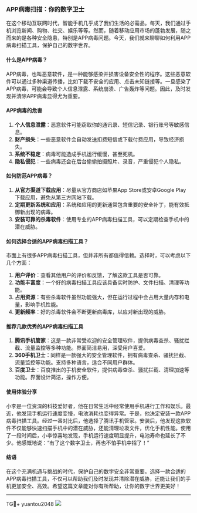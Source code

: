 ### APP病毒扫描：你的数字卫士

在这个移动互联网时代，智能手机几乎成了我们生活的必需品。每天，我们通过手机浏览新闻、购物、社交、娱乐等等。然而，随着移动应用市场的蓬勃发展，随之而来的是各种安全隐患，特别是APP病毒问题。今天，我们就来聊聊如何利用APP病毒扫描工具，保护自己的数字世界。

#### 什么是APP病毒？

APP病毒，也叫恶意软件，是一种能够感染并损害设备安全性的程序。这些恶意软件可以通过多种渠道传播，比如下载不安全的应用、点击未知链接等。一旦感染了APP病毒，可能会导致个人信息泄露、系统崩溃、广告轰炸等问题。因此，及时发现并清除APP病毒显得尤为重要。

#### APP病毒的危害

1. **个人信息泄露**：恶意软件可能窃取你的通讯录、短信记录、银行账号等敏感信息。
2. **财产损失**：一些恶意软件会自动发送扣费短信或下载付费应用，导致经济损失。
3. **系统不稳定**：病毒可能造成手机运行缓慢，甚至死机。
4. **隐私侵犯**：一些病毒还会在后台偷偷拍摄照片、录音，严重侵犯个人隐私。

#### 如何防范APP病毒？

1. **从官方渠道下载应用**：尽量从官方商店如苹果App Store或安卓Google Play下载应用，避免从第三方网站下载。
2. **定期更新系统和应用**：系统和应用的更新通常包含重要的安全补丁，能有效抵御新出现的病毒。
3. **安装可靠的杀毒软件**：使用专业的APP病毒扫描工具，可以定期检查手机中的潜在威胁。

#### 如何选择合适的APP病毒扫描工具？

市面上有很多APP病毒扫描工具，但并非所有都值得信赖。选择时，可以考虑以下几个方面：

1. **用户评价**：查看其他用户的评价和反馈，了解这款工具是否可靠。
2. **功能丰富度**：一个好的病毒扫描工具应该具备实时防护、文件扫描、清理等功能。
3. **占用资源**：有些杀毒软件虽然功能强大，但在运行过程中会占用大量内存和电量，影响手机性能。
4. **更新频率**：好的杀毒软件会不断更新病毒库，以应对新出现的威胁。

#### 推荐几款优秀的APP病毒扫描工具

1. **腾讯手机管家**：这是一款非常受欢迎的安全管理软件，提供病毒查杀、骚扰拦截、流量监控等多种功能。界面简洁易用，深受用户喜爱。
2. **360手机卫士**：同样是一款强大的安全管理软件，拥有病毒查杀、骚扰拦截、流量监控等功能。支持多种语言，适合不同用户群体。
3. **百度卫士**：百度推出的手机安全软件，提供病毒查杀、骚扰拦截、清理加速等功能。界面设计简洁，操作方便。

#### 使用体验分享

小李是一位资深的科技爱好者，他在日常生活中经常使用手机进行工作和娱乐。最近，他发现手机运行速度变慢，电池消耗也变得异常。于是，他决定安装一款APP病毒扫描工具。经过一番对比后，他选择了腾讯手机管家。安装后，他发现这款软件不仅能够快速扫描手机中的潜在威胁，还能清理垃圾文件，优化手机性能。使用了一段时间后，小李惊喜地发现，手机运行速度明显提升，电池寿命也延长了不少。他感慨地说：“有了这个数字卫士，再也不怕手机中招了！”

#### 结语

在这个充满机遇与挑战的时代，保护自己的数字安全非常重要。选择一款合适的APP病毒扫描工具，不仅可以帮助我们及时发现并清除潜在威胁，还能让我们的手机更加安全、高效。希望这篇文章能对你有所帮助，让你的数字世界更美好！

---

TG💪+ yuantou2048  ![](https://github.com/user-attachments/assets/cf57a8bb-a08e-43c1-ad82-039f33c64200)